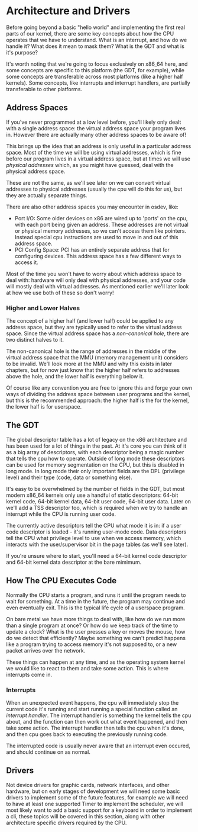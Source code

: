 # Architecture and Drivers

Before going beyond a basic "hello world" and implementing the first real parts of our kernel, there are some key concepts about how the CPU operates that we have to understand. What is an interrupt, and how do we handle it? What does it mean to mask them? What is the GDT and what is it's purpose?

It's worth noting that we're going to focus exclusively on x86_64 here, and some concepts are specific to this platform (the GDT, for example), while some concepts are transferable across most platforms (like a higher half kernels). Some concepts, like interrupts and interrupt handlers, are partially transferable to other platforms.

## Address Spaces

If you've never programmed at a low level before, you'll likely only dealt with a single address space: the virtual address space your program lives in. However there are actually many other address spaces to be aware of!

This brings up the idea that an address is only useful in a particular address space. Most of the time we will be using virtual addresses, which is fine before our program lives in a virtual address space, but at times we will use *physical addresses* which, as you might have guessed, deal with the physical address space. 

These are not the same, as we'll see later on we can convert virtual addresses to physical addresses (usually the cpu will do this for us), but they are actually separate things.

There are also other address spaces you may encounter in osdev, like:

- Port I/O: Some older devices on x86 are wired up to 'ports' on the cpu, with each port being given an address. These addresses are not virtual or physical memory addresses, so we can't access them like pointers. Instead special cpu instructions are used to move in and out of this address space.
- PCI Config Space: PCI has an entirely separate address that for configuring devices. This address space has a few different ways to access it.

Most of the time you won't have to worry about which address space to deal with: hardware will only deal with physical addresses, and your code will mostly deal with virtual addresses. As mentioned earlier we'll later look at how we use both of these so don't worry!

### Higher and Lower Halves

The concept of a higher half (and lower half) could be applied to any address space, but they are typically used to refer to the virtual address space. Since the virtual address space has a *non-canonical hole*, there are two distinct halves to it. 

The non-canonical hole is the range of addresses in the middle of the virtual address space that the MMU (memory management unit) considers to be invalid. We'll look more at the MMU and why this exists in later chapters, but for now just know that the higher half refers to addresses above the hole, and the lower half is everything below it.

Of course like any convention you are free to ignore this and forge your own ways of dividing the address space between user programs and the kernel, but this is the recommended approach: the higher half is the for the kernel, the lower half is for userspace.

## The GDT

The global descriptor table has a lot of legacy on the x86 architecture and has been used for a lot of things in the past. At it's core you can think of it as a big array of descriptors, with each descriptor being a magic number that tells the cpu how to operate. Outside of long mode these descriptors can be used for memory segmentation on the CPU, but this is disabled in long mode. In long mode their only important fields are the DPL (privilege level) and their type (code, data or something else).

It's easy to be overwhelmed by the number of fields in the GDT, but most modern x86_64 kernels only use a handful of static descriptors: 64-bit kernel code, 64-bit kernel data, 64-bit user code, 64-bit user data. Later on we'll add a TSS descriptor too, which is required when we try to handle an interrupt while the CPU is running user code.

The currently active descriptors tell the CPU what mode it is in: if a user code descriptor is loaded - it's running user-mode code. Data descriptors tell the CPU what privilege level to use when we access memory, which interacts with the user/supervisor bit in the page tables (as we'll see later).

If you're unsure where to start, you'll need a 64-bit kernel code descriptor and 64-bit kernel data descriptor at the bare mimimum.

## How The CPU Executes Code

Normally the CPU starts a program, and runs it until the program needs to wait for something. At a time in the future, the program may continue and even eventually exit. This is the typical life cycle of a userspace program.

On bare metal we have more things to deal with, like how do we run more than a single program at once? Or how do we keep track of the time to update a clock? What is the user presses a key or moves the mouse, how do we detect that efficiently? Maybe something we can't predict happens like a program trying to access memory it's not supposed to, or a new packet arrives over the network.

These things can happen at any time, and as the operating system kernel we would like to react to them and take some action. This is where interrupts come in.

### Interrupts

When an unexpected event happens, the cpu will immediately stop the current code it's running and start running a special function called an *interrupt handler*. The interrupt handler is something the kernel tells the cpu about, and the function can then work out what event happened, and then take some action. The interrupt handler then tells the cpu when it's done, and then cpu goes back to executing the previously running code.

The interrupted code is usually never aware that an interrupt even occured, and should continue on as normal.

## Drivers

Not device drivers for graphic cards, network interfaces, and other hardware, but on early stages of development we will need some basic drivers to implement some of the future features, for example we will need to have at least one supported Timer to implement the scheduler, we will most likely want to add a basic support for a keyboard in order to implement a cli, these topics will be covered in this section, along with other architecture specific drivers required by the CPU.

